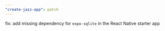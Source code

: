 ```yaml
---
"create-jazz-app": patch
---
```


fix: add missing dependency for `expo-sqlite` in the React Native starter app
